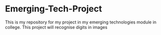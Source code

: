 # Emerging-Tech-Project
This is my repository for my project in my emerging technologies module in college.  This project will recognise digits in images
